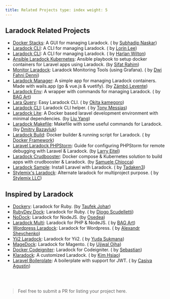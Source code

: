 ```yaml
---
title: Related Projects type: index weight: 5
---
```


## Laradock Related Projects

* [Docker Stacks](https://github.com/sfx101/docker-stacks): A GUI for managing Laradock. (
  by [Subhadip Naskar](https://github.com/sfx101))
* [Laradock CLI](https://github.com/lorinlee/laradock-cli): A CLI for managing Laradock. (
  by [Lorin Lee](https://github.com/lorinlee))
* [Laradock CLI](https://github.com/loonpwn/laradock-cli): A CLI for managing Laradock. (
  by [Harlan Wilton](https://github.com/loonpwn))
* [Ansible Laradock Kubernetes](https://github.com/sifat-rahim/ansible-laradock-kubernetes): Ansible playbook to setup
  docker containers for Laravel apps using Laradock. (by [Sifat Rahim](https://github.com/sifat-rahim))
* [Monitor Laradock](https://github.com/zeroc0d3/monitor-laradock): Laradock Monitoring Tools (using Grafana). (
  by [Dwi Fahni Denni](https://github.com/zeroc0d3))
* [Laradock Manager](https://github.com/Lyimmi/laradock-manager): A simple app for managing Laradock containers. Made
  with wails.app (go & vue.js & vuetify). (by [Zámbó Levente](https://github.com/Lyimmi))
* [Laradock Env](https://github.com/bagart/laradock_env): A wrapper with commands for managing Laradock. (
  by [BAG Art](https://github.com/bagart))
* [Lara Query](https://github.com/TanisukeGoro/laraQuery): Easy Laradock CLI. (
  by [Okita kamegoro](https://github.com/TanisukeGoro))
* [Laradock CLI](https://github.com/tonysm/laradock-cli): Laradock CLI helper. (
  by [Tony Messias](https://github.com/Tonysm))
* [Laradock Lite](https://github.com/yangliuyu/laradock-lite): A Docker based laravel development environment with
  minimal dependencies. (by [Liu Yang](https://github.com/yangliuyu))
* [Laradock Makefile](https://github.com/bazavlukd/laradock-makefile): Makefile with some useful commands for
  Laradock. (by [Dmitry Bazavluk](https://github.com/bazavlukd))
* [Laradock Build](https://github.com/dockerframework/laradock-build): Docker builder & running script for Laradock. (
  by [Docker Framework](https://github.com/dockerframework))
* [Laravel Laradock PHPStorm](https://github.com/LarryEitel/laravel-laradock-phpstorm): Guide for configuring PHPStorm
  for remote debugging with Laravel & Laradock. (by [Larry Eitel](https://github.com/LarryEitel))
* [Laradock Crudbooster](https://github.com/nutellinoit/laradock-crudbooster): Docker compose & Kubernetes solution to
  build apps with crudbooster & Laradock. (by [Samuele Chiocca](https://github.com/nutellinoit))
* [Laradock Sample](https://github.com/tadaken3/laradock-sample): Install Laravel with Laradock. (
  by [Tadaken3](https://github.com/tadaken3))
* [Stylemix's Laradock](https://github.com/stylemix/laradock): Alternate laradock for multiproject purpose. (
  by [Stylemix LLC](https://github.com/stylemix))

## Inspired by Laradock

* [Dockery](https://github.com/taufek/dockery): Laradock for Ruby. (by [Taufek Johar](https://github.com/Taufek))
* [RubyDev Dock](https://github.com/scudelletti/rubydev-dock): Laradock for Ruby. (
  by [Diogo Scudelletti](https://github.com/scudelletti))
* [NoDock](https://github.com/Osedea/nodock): Laradock for NodeJS. (by [Osedea](https://github.com/Osedea))
* [Laradock Multi](https://github.com/bagart/laradock-multi): Laradock for PHP & NodeJS. (
  by [BAG Art](https://github.com/bagart))
* [Wordpress Laradock](https://github.com/shov/wordpress-laradock): Laradock for Wordpress. (
  by [Alexandr Shevchenko](https://github.com/shov))
* [Yii2 Laradock](https://github.com/ydatech/yii2-laradock): Laradock for Yii2. (
  by [Yuda Sukmana](https://github.com/ydatech))
* [MageDock](https://github.com/ojhaujjwal/magedock): Laradock for Magento. (
  by [Ujjwal Ojha](https://github.com/ojhaujjwal))
* [Docker Codeigniter](https://github.com/sebastianlzy/docker-codeigniter): Laradock for Codeigniter. (
  by [Sebastian](https://github.com/sebastianlzy))
* [Klaradock](https://github.com/poyhsiao/Klaradock): A customized Laradock. (
  by [Kim Hsiao](https://github.com/poyhsiao))
* [Laravel Boilerplate](https://github.com/casivaagustin/laravel-boilerplate): A boilerplate with support for JWT. (
  by [Casiva Agustin](https://github.com/casivaagustin))

<br><br>

> Feel free to submit a PR for listing your project here.
